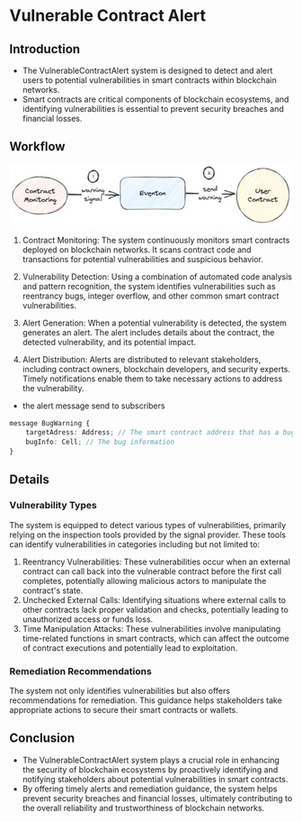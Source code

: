 # Vulnerable Contract Alert

## Introduction

- The VulnerableContractAlert system is designed to detect and alert users to potential vulnerabilities in smart contracts within blockchain networks.
- Smart contracts are critical components of blockchain ecosystems, and identifying vulnerabilities is essential to prevent security breaches and financial losses.

## Workflow

![Smart Contract Monitoring Workflow](./img/smartbug.png)

1. Contract Monitoring: The system continuously monitors smart contracts deployed on blockchain networks. It scans contract code and transactions for potential vulnerabilities and suspicious behavior.

2. Vulnerability Detection: Using a combination of automated code analysis and pattern recognition, the system identifies vulnerabilities such as reentrancy bugs, integer overflow, and other common smart contract vulnerabilities.

3. Alert Generation: When a potential vulnerability is detected, the system generates an alert. The alert includes details about the contract, the detected vulnerability, and its potential impact.

4. Alert Distribution: Alerts are distributed to relevant stakeholders, including contract owners, blockchain developers, and security experts. Timely notifications enable them to take necessary actions to address the vulnerability.

- the alert message send to subscribers

```typescript
message BugWarning {
    targetAdress: Address; // The smart contract address that has a bug
    bugInfo: Cell; // The bug information
}
```

## Details

### Vulnerability Types

The system is equipped to detect various types of vulnerabilities, primarily relying on the inspection tools provided by the signal provider. These tools can identify vulnerabilities in categories including but not limited to:

1. Reentrancy Vulnerabilities: These vulnerabilities occur when an external contract can call back into the vulnerable contract before the first call completes, potentially allowing malicious actors to manipulate the contract's state.
2. Unchecked External Calls: Identifying situations where external calls to other contracts lack proper validation and checks, potentially leading to unauthorized access or funds loss.
3. Time Manipulation Attacks: These vulnerabilities involve manipulating time-related functions in smart contracts, which can affect the outcome of contract executions and potentially lead to exploitation.

### Remediation Recommendations

The system not only identifies vulnerabilities but also offers recommendations for remediation. This guidance helps stakeholders take appropriate actions to secure their smart contracts or wallets.

## Conclusion

- The VulnerableContractAlert system plays a crucial role in enhancing the security of blockchain ecosystems by proactively identifying and notifying stakeholders about potential vulnerabilities in smart contracts.
- By offering timely alerts and remediation guidance, the system helps prevent security breaches and financial losses, ultimately contributing to the overall reliability and trustworthiness of blockchain networks.
